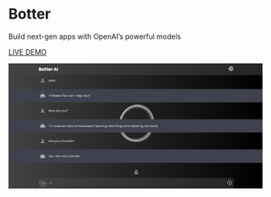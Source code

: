 # Botter

Build next-gen apps with OpenAI’s powerful models

[LIVE DEMO](https://botter-dusky.vercel.app/)

![This is an image](https://github.com/GigaMania/Botter/blob/master/client/assets/screen.png)


